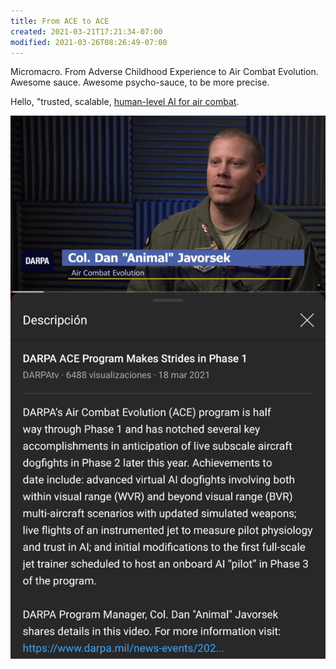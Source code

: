 ```yaml
---
title: From ACE to ACE
created: 2021-03-21T17:21:34-07:00
modified: 2021-03-26T08:26:49-07:00
---
```


Micromacro. From Adverse Childhood Experience to Air Combat Evolution. Awesome sauce. Awesome psycho-sauce, to be more precise.

Hello, "trusted, scalable, [human-level AI for air combat](https://youtu.be/Sd8ryTWOjBg).

[![Image](/images/image_picker841485697851582177.jpg)](https://youtu.be/Sd8ryTWOjBg)